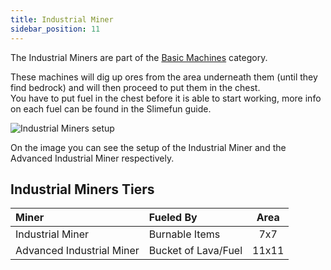 ```yaml
---
title: Industrial Miner
sidebar_position: 11
---
```


The Industrial Miners are part of the [Basic Machines](Basic-Machines.md) category.

These machines will dig up ores from the area underneath them (until they find bedrock) and will then proceed to put them in the chest.  
You have to put fuel in the chest before it is able to start working, more info on each fuel can be found in the Slimefun guide.  

![Industrial Miners setup](https://raw.githubusercontent.com/Slimefun/Slimefun4-Wiki/master/images/multiblock-industrial-miners.png)

On the image you can see the setup of the Industrial Miner and the Advanced Industrial Miner respectively.

## Industrial Miners Tiers

| Miner                     | Fueled By            | Area  |
| :------------------------ | :------------------- | :---: |
| Industrial Miner          | Burnable Items       | 7x7   |
| Advanced Industrial Miner | Bucket of Lava/Fuel  | 11x11 |

